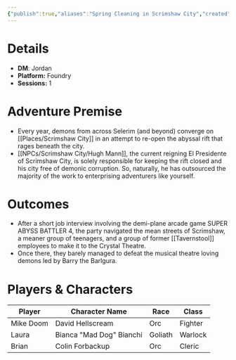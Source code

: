 ```yaml
---
{"publish":true,"aliases":"Spring Cleaning in Scrimshaw City","created":"2025-07-25T14:10:28.000-04:00","modified":"2025-09-29T09:33:54.000-04:00","cssclasses":""}
---
```


# Details
- **DM**: Jordan
- **Platform:** Foundry
- **Sessions:** 1

# Adventure Premise
- Every year, demons from across Selerim (and beyond) converge on [[Places/Scrimshaw City]] in an attempt to re-open the abyssal rift that rages beneath the city.
- [[NPCs/Scrimshaw City/Hugh Mann]], the current reigning El Presidente of Scrimshaw City, is solely responsible for keeping the rift closed and his city free of demonic corruption. So, naturally, he has outsourced the majority of the work to enterprising adventurers like yourself.

# Outcomes
- After a short job interview involving the demi-plane arcade game SUPER ABYSS BATTLER 4, the party navigated the mean streets of Scrimshaw, a meaner group of teenagers, and a group of former [[Tavernstool]] employees to make it to the Crystal Theatre.
- Once there, they barely managed to defeat the musical theatre loving demons led by Barry the Barlgura.

# Players & Characters
| Player              | Character Name           | Race    | Class   |
| ------------------- | ------------------------ | ------- | ------- |
| Mike Doom | David Hellscream         | Orc     | Fighter |
| Laura | Bianca "Mad Dog" Bianchi | Goliath | Warlock |
| Brian | Colin Forbackup          | Orc     | Cleric  |
